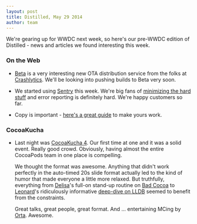 ```yaml
---
layout: post
title: Distilled, May 29 2014
author: team
---
```


We're gearing up for WWDC next week, so here's our pre-WWDC edition of
Distilled - news and articles we found interesting this week.

### On the Web

- [Beta](http://www.crashlytics.com/blog/launching-beta-by-crashlytics/)
  is a very interesting new OTA distribution service from the folks at
  [Crashlytics](https://try.crashlytics.com/). We'll be looking into
  pushing builds to Beta very soon.

- We started using [Sentry](https://www.getsentry.com/welcome/) this
  week. We're big fans of
  [minimizing the hard stuff](http://blog.distiller.io/2014/04/08/minimize-the-hard-stuff/)
  and error reporting is definitely hard. We're happy customers so far.

- Copy is important - [here's a great guide](http://www.gv.com/lib/5-principles-for-great-interface-copywriting) to make yours work.

### CocoaKucha

- Last night was [CocoaKucha 4](http://www.meetup.com/CocoaPods-SF/events/180676392/).
  Our first time at one and it was a solid event. Really good crowd. Obviously, having
  almost the entire CocoaPods team in one place is compelling.

  We thought the format was awesome. Anything that didn't work perfectly in the auto-timed
  20s slide format actually led to the kind of humor that made everyone a little more relaxed.
  But truthfully, everything from [Delisa](https://twitter.com/kattrali)'s full-on stand-up
  routine on [Bad Cocoa](https://speakerdeck.com/kattrali/bad-cocoa) to
  [Leonard](https://twitter.com/speednoise)'s ridiculously informative
  [deep-dive on LLDB](http://speednoisemovement.com/lldb.pdf) seemed to benefit from
  the constraints.

  Great talks, great people, great format. And ... entertaining MCing by
  [Orta](https://twitter.com/orta). Awesome.
